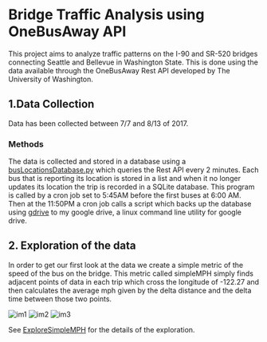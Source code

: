 # Bridge Traffic Analysis using OneBusAway API

This project aims to analyze traffic patterns on the I-90 and SR-520 bridges connecting Seattle and Bellevue in Washington State. This is done using the data available through the OneBusAway Rest API developed by The University of Washington.

## 1.Data Collection

Data has been collected between 7/7 and 8/13 of 2017.

### Methods
The data is collected and stored in a database using a [busLocationsDatabase.py](https://github.com/JonathanERuhnke/BridgeTrafficAnalysis-OneBusAway/blob/master/busLocationsDatabase.py) which queries the Rest API every 2 minutes. Each bus that is reporting its location is stored in a list and when it no longer updates its location the trip is recorded in a SQLite database. This program is called by a cron job set to 5:45AM before the first buses at 6:00 AM. Then at the 11:50PM a cron job calls a script which backs up the database using [gdrive](https://github.com/prasmussen/gdrive) to my google drive, a linux command line utility for google drive.

## 2. Exploration of the data

In order to get our first look at the data we create a simple metric of the speed of the bus on the bridge. This metric called simpleMPH simply finds adjacent points of data in each trip which cross the longitude of -122.27 and then calculates the average mph given by the delta distance and the delta time between those two points.

![im1](https://github.com/JonathanERuhnke/BridgeTrafficAnalysis-OneBusAway/blob/master/images/fig1.png)
![im2](https://github.com/JonathanERuhnke/BridgeTrafficAnalysis-OneBusAway/blob/master/images/fig2.png)
![im3](https://github.com/JonathanERuhnke/BridgeTrafficAnalysis-OneBusAway/blob/master/images/fig3.png)

See [ExploreSimpleMPH](https://github.com/JonathanERuhnke/BridgeTrafficAnalysis-OneBusAway/blob/master/ExploreSimpleMPH.ipynb) for the details of the exploration.
